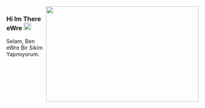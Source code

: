 <img src="https://cdn.discordapp.com/attachments/852833146457292812/980487280789696574/buson.jpg" align="right" width="400" height="250">

### Hi Im There eWre <img src="https://cdn.discordapp.com/emojis/881601062522454036.png?v=1" height="20px"></h2>

<p align="left">Selam, Ben eWre Bir Sikim Yapmıyorum.
